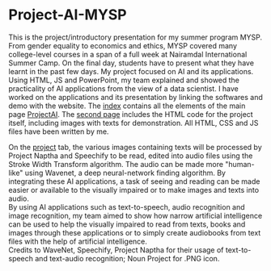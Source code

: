 # Project-AI-MYSP
This is the project/introductory presentation for my summer program MYSP. From gender equality to economics and ethics, MYSP covered many college-level courses in a span of a full week at Nairamdal International Summer Camp. On the final day, students have to present what they have learnt in the past few days. My project focused on AI and its applications. Using HTML, JS and PowerPoint, my team explained and showed the practicality of AI applications from the view of a data scientist. 
I have worked on the applications and its presentation by linking the softwares and demo with the website. The <a href="https://github.com/Chinchuluun1029/Project-AI-MYSP/blob/master/index.html" target="_blank">index</a> contains all the elements of the main page <a href="http://projectai.surge.sh">ProjectAI</a>. The <a href="https://github.com/Chinchuluun1029/Project-AI-MYSP/blob/master/page2.html">second page</a> includes the HTML code for the project itself, including images with texts for demonstration. All HTML, CSS and JS files have been written by me.

<div>On the <a href="http://projectai.surge.sh/page2.html" target="_blank">project</a> tab, the various images containing texts will be processed by Project Naptha and Speechify to be read, edited into audio files using the Stroke Width Transform algorithm. The audio can be made more "human-like" using Wavenet, a deep neural-network finding algorithm. By integrating these AI applications, a task of seeing and reading can be made easier or available to the visually impaired or to make images and texts into audio.
</div>

<div>By using AI applications such as text-to-speech, audio recognition and image recognition, my team aimed to show how narrow artificial intelligence can be used to help the visually impaired to read from texts, books and images through these applications or to simply create audiobooks from text files with the help of artificial intelligence.
  </div>
Credits to WaveNet, Speechify, Project Naptha for their usage of text-to-speech and text-audio recognition; Noun Project for .PNG icon.


